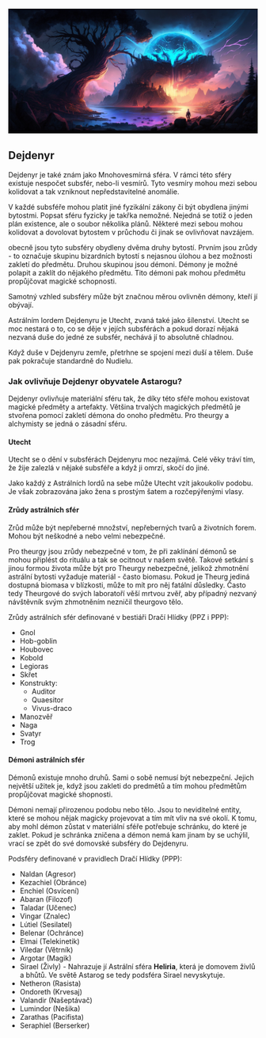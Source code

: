 ![Krajina Dejdenyru](../../public/img/astral_spheres/dejdenyr.png)

## Dejdenyr

Dejdenyr je také znám jako Mnohovesmírná sféra. V rámci této sféry existuje nespočet subsfér, nebo-li vesmírů. Tyto vesmíry mohou mezi sebou kolidovat a tak vzniknout nepředstavitelné anomálie.

V každé subsféře mohou platit jiné fyzikální zákony či být obydlena jinými bytostmi. Popsat sféru fyzicky je takřka nemožné. Nejedná se totiž o jeden plán existence, ale o soubor několika plánů. Některé mezi sebou mohou kolidovat a dovolovat bytostem v průchodu či jinak se ovlivňovat navzájem.

obecně jsou tyto subsféry obydleny dvěma druhy bytostí. Prvním jsou zrůdy - to označuje skupinu bizardních bytostí s nejasnou úlohou a bez možnosti zakletí do předmětu. Druhou skupinou jsou démoni. Démony je možné polapit a zaklít do nějakého předmětu. Tito démoni pak mohou předmětu propůjčovat magické schopnosti.

Samotný vzhled subsféry může být značnou měrou ovlivněn démony, kteří jí obývají.

Astrálním lordem Dejdenyru je Utecht, zvaná také jako šílenství. Utecht se moc nestará o to, co se děje v jejích subsférách a pokud dorazí nějaká nezvaná duše do jedné ze subsfér, nechává jí to absolutně chladnou.

Když duše v Dejdenyru zemře, přetrhne se spojení mezi duší a tělem. Duše pak pokračuje standardně do Nudielu.

### Jak ovlivňuje Dejdenyr obyvatele Astarogu?

Dejdenyr ovlivňuje materiální sféru tak, že díky této sféře mohou existovat magické předměty a artefakty. Většina trvalých magických předmětů je stvořena pomocí zakletí démona do onoho předmětu. Pro theurgy a alchymisty se jedná o zásadní sféru.

#### Utecht

Utecht se o dění v subsférách Dejdenyru moc nezajímá. Celé věky tráví tím, že žije zalezlá v nějaké subsféře a když ji omrzí, skočí do jiné.

Jako každý z Astrálních lordů na sebe může Utecht vzít jakoukoliv podobu. Je však zobrazována jako žena s prostým šatem a rozčepýřenými vlasy.

#### Zrůdy astrálních sfér

Zrůd může být nepřeberné množství, nepřeberných tvarů a životních forem. Mohou být neškodné a nebo velmi nebezpečné.

Pro theurgy jsou zrůdy nebezpečné v tom, že při zaklínání démonů se mohou připlést do rituálu a tak se ocitnout v našem světě. Takové setkání s jinou formou života může být pro Theurgy nebezpečné, jelikož zhmotnění astrální bytosti vyžaduje materiál - často biomasu. Pokud je Theurg jediná dostupná biomasa v blízkosti, může to mít pro něj fatální důsledky. Často tedy Theurgové do svých laboratoří věší mrtvou zvěř, aby případný nezvaný návštěvník svým zhmotněním nezničil theurgovo tělo.

Zrůdy astrálních sfér definované v bestiáři Dračí Hlídky (PPZ i PPP):
* Gnol
* Hob-goblin
* Houbovec
* Kobold
* Legioras
* Skřet
* Konstrukty:
  * Auditor
  * Quaesitor
  * Vivus-draco
* Manozvěř
* Naga
* Svatyr
* Trog

#### Démoni astrálních sfér

Démonů existuje mnoho druhů. Sami o sobě nemusí být nebezpeční. Jejich největší užitek je, když jsou zakleti do predmětů a tím mohou předmětům propůjčovat magické shopnosti.

Démoni nemají přirozenou podobu nebo tělo. Jsou to neviditelné entity, které se mohou nějak magicky projevovat a tím mít vliv na své okolí. K tomu, aby mohl démon zůstat v materiální sféře potřebuje schránku, do které je zaklet. Pokud je schránka zničena a démon nemá kam jinam by se uchýlil, vrací se zpět do své domovské subsféry do Dejdenyru.

Podsféry definované v pravidlech Dračí Hlídky (PPP):
* Naldan (Agresor)
* Kezachiel (Obránce)
* Enchiel (Osvícení)
* Abaran (Filozof)
* Taladar (Učenec)
* Vingar (Znalec)
* Lútiel (Sesilatel)
* Belenar (Ochránce)
* Elmai (Telekinetik)
* Viledar (Větrník)
* Argotar (Magik)
* Sirael (Živly) - Nahrazuje jí Astrální sféra **Heliria**, která je domovem živlů a bhůtů. Ve světě Astarog se tedy podsféra Sirael nevyskytuje.
* Netheron (Rasista)
* Ondoreth (Krvesaj)
* Valandir (Našeptávač)
* Lumindor (Nešika)
* Zarathas (Pacifista)
* Seraphiel (Berserker)
